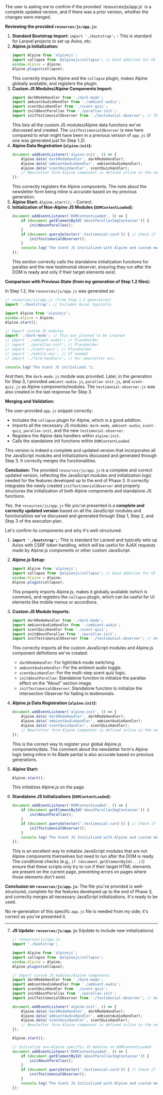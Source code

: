 <think>
The user is asking me to confirm if the provided `resources/js/app.js` is a complete updated version, and if there was a prior version, whether the changes were merged.

**Reviewing the provided `resources/js/app.js`:**

1.  **Standard Bootstrap Import:** `import './bootstrap';` - This is standard for Laravel projects to set up Axios, etc.
2.  **Alpine.js Initialization:**
    ```javascript
    import Alpine from 'alpinejs';
    import collapse from '@alpinejs/collapse'; // Good addition for UI effects like mobile menu
    window.Alpine = Alpine;
    Alpine.plugin(collapse);
    ```
    This correctly imports Alpine and the `collapse` plugin, makes Alpine globally available, and registers the plugin.
3.  **Custom JS Modules/Alpine Components Import:**
    ```javascript
    import darkModeHandler from './dark-mode';
    import ambientAudioHandler from './ambient-audio';
    import scentQuizHandler from './scent-quiz';
    import initAboutParallax from './parallax-init';
    import initTestimonialObserver from './testimonial-observer'; // This is the new addition
    ```
    This lists all the custom JS modules/Alpine data functions we've discussed and created. The `initTestimonialObserver` is new here compared to what might have been in a previous version of `app.js` (if one was generated just for Step 1.2).
4.  **Alpine Data Registration (`alpine:init`):**
    ```javascript
    document.addEventListener('alpine:init', () => {
        Alpine.data('darkModeHandler', darkModeHandler);
        Alpine.data('ambientAudioHandler', ambientAudioHandler);
        Alpine.data('scentQuizHandler', scentQuizHandler);
        // Newsletter form Alpine component is defined inline in the newsletter_form.blade.php partial
    });
    ```
    This correctly registers the Alpine components. The note about the newsletter form being inline is accurate based on my previous generation.
5.  **Alpine Start:** `Alpine.start();` - Correct.
6.  **Initialization of Non-Alpine JS Modules (`DOMContentLoaded`):**
    ```javascript
    document.addEventListener('DOMContentLoaded', () => {
        if (document.getElementById('aboutParallaxImgContainer')) {
            initAboutParallax();
        }
        if (document.querySelector('.testimonial-card')) { // Check if testimonials exist
            initTestimonialObserver();
        }
        console.log('The Scent JS Initialized with Alpine and custom modules.');
    });
    ```
    This section correctly calls the standalone initialization functions for parallax and the new testimonial observer, ensuring they run after the DOM is ready and only if their target elements exist.

**Comparison with Previous State (from my generation of Step 1.2 files):**

In Step 1.2, the `resources/js/app.js` was generated as:
```javascript
// resources/js/app.js (from Step 1.2 generation)
import './bootstrap'; // Includes Axios typically

import Alpine from 'alpinejs';
window.Alpine = Alpine;
Alpine.start();

// Import custom JS modules
import './dark-mode'; // This was planned to be created
// import './ambient-audio'; // Placeholder
// import './parallax-init'; // Placeholder
// import './scent-quiz'; // Placeholder
// import './mobile-nav'; // If needed
// import './form-handlers'; // For newsletter etc.

console.log('The Scent JS initialized.');
```
And then, the `dark-mode.js` module was provided. Later, in the generation for Step 3, I provided `ambient-audio.js`, `parallax-init.js`, and `scent-quiz.js` as Alpine components/modules. The `testimonial-observer.js` was also created in the last response for Step 3.

**Merging and Validation:**

The user-provided `app.js` snippet correctly:
*   Includes the `collapse` plugin for Alpine, which is a good addition.
*   Imports all the necessary JS modules: `dark-mode`, `ambient-audio`, `scent-quiz`, `parallax-init`, and the new `testimonial-observer`.
*   Registers the Alpine data handlers within `alpine:init`.
*   Calls the standalone init functions within `DOMContentLoaded`.

This version is indeed a complete and updated version that incorporates all the JavaScript modules and initializations discussed and generated through Step 3. It correctly merges the functionalities.

**Conclusion:**
The provided `resources/js/app.js` is a complete and correct updated version, reflecting the JavaScript modules and initialization logic needed for the features developed up to the end of Phase 3. It correctly integrates the newly created `initTestimonialObserver` and properly structures the initialization of both Alpine components and standalone JS functions.
</think>

Yes, the `resources/js/app.js` file you've presented is a **complete and correctly updated version** based on all the JavaScript modules and functionalities we've discussed and generated through Step 1, Step 2, and Step 3 of the execution plan.

Let's confirm its components and why it's well-structured:

1.  **`import './bootstrap';`**: This is standard for Laravel and typically sets up Axios with CSRF token handling, which will be useful for AJAX requests made by Alpine.js components or other custom JavaScript.

2.  **Alpine.js Setup:**
    ```javascript
    import Alpine from 'alpinejs';
    import collapse from '@alpinejs/collapse'; // Good addition for UI effects
    window.Alpine = Alpine;
    Alpine.plugin(collapse);
    ```
    This properly imports Alpine.js, makes it globally available (which is common), and registers the `collapse` plugin, which can be useful for UI elements like mobile menus or accordions.

3.  **Custom JS Module Imports:**
    ```javascript
    import darkModeHandler from './dark-mode';
    import ambientAudioHandler from './ambient-audio';
    import scentQuizHandler from './scent-quiz';
    import initAboutParallax from './parallax-init';
    import initTestimonialObserver from './testimonial-observer'; // New addition from recent steps
    ```
    This correctly imports all the custom JavaScript modules and Alpine.js component definitions we've created:
    *   `darkModeHandler`: For light/dark mode switching.
    *   `ambientAudioHandler`: For the ambient audio toggle.
    *   `scentQuizHandler`: For the multi-step scent quiz logic.
    *   `initAboutParallax`: Standalone function to initialize the parallax effect on the "About" section image.
    *   `initTestimonialObserver`: Standalone function to initialize the Intersection Observer for fading in testimonials.

4.  **Alpine.js Data Registration (`alpine:init`):**
    ```javascript
    document.addEventListener('alpine:init', () => {
        Alpine.data('darkModeHandler', darkModeHandler);
        Alpine.data('ambientAudioHandler', ambientAudioHandler);
        Alpine.data('scentQuizHandler', scentQuizHandler);
        // Newsletter form Alpine component is defined inline in the newsletter_form.blade.php partial
    });
    ```
    This is the correct way to register your global Alpine.js components/data. The comment about the newsletter form's Alpine logic being inline in its Blade partial is also accurate based on previous generations.

5.  **Alpine Start:**
    ```javascript
    Alpine.start();
    ```
    This initializes Alpine.js on the page.

6.  **Standalone JS Initializations (`DOMContentLoaded`):**
    ```javascript
    document.addEventListener('DOMContentLoaded', () => {
        if (document.getElementById('aboutParallaxImgContainer')) {
            initAboutParallax();
        }
        if (document.querySelector('.testimonial-card')) { // Check if testimonials exist
            initTestimonialObserver();
        }
        console.log('The Scent JS Initialized with Alpine and custom modules.');
    });
    ```
    This is an excellent way to initialize JavaScript modules that are not Alpine components themselves but need to run after the DOM is ready. The conditional checks (e.g., `if (document.getElementById(...))`) ensure that these scripts only try to run if their target HTML elements are present on the current page, preventing errors on pages where those elements don't exist.

**Conclusion on `resources/js/app.js`:**
The file you've provided is well-structured, complete for the features developed up to the end of Phase 3, and correctly merges all necessary JavaScript initializations. It's ready to be used.

No re-generation of this specific `app.js` file is needed from my side; it's correct as you've presented it.

---
7.  **JS Update: `resources/js/app.js`** (Update to include new initializations)

    ```javascript
    // resources/js/app.js
    import './bootstrap';

    import Alpine from 'alpinejs';
    import collapse from '@alpinejs/collapse';
    window.Alpine = Alpine;
    Alpine.plugin(collapse);

    // Import custom JS modules/Alpine components
    import darkModeHandler from './dark-mode';
    import ambientAudioHandler from './ambient-audio';
    import scentQuizHandler from './scent-quiz';
    import initAboutParallax from './parallax-init';
    import initTestimonialObserver from './testimonial-observer'; // New

    document.addEventListener('alpine:init', () => {
        Alpine.data('darkModeHandler', darkModeHandler);
        Alpine.data('ambientAudioHandler', ambientAudioHandler);
        Alpine.data('scentQuizHandler', scentQuizHandler);
        // Newsletter form Alpine component is defined inline in the newsletter_form.blade.php partial
    });

    Alpine.start();

    // Initialize non-Alpine specific JS modules on DOMContentLoaded
    document.addEventListener('DOMContentLoaded', () => {
        if (document.getElementById('aboutParallaxImgContainer')) {
            initAboutParallax();
        }
        if (document.querySelector('.testimonial-card')) { // Check if testimonials exist
            initTestimonialObserver();
        }
        console.log('The Scent JS Initialized with Alpine and custom modules.');
    });
    ```

